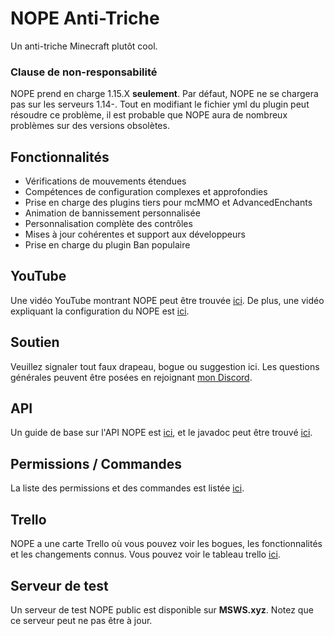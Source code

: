 # NOPE Anti-Triche

Un anti-triche Minecraft plutôt cool.

### Clause de non-responsabilité

NOPE prend en charge 1.15.X **seulement**. Par défaut, NOPE ne se chargera pas
sur les serveurs 1.14-. Tout en modifiant le fichier yml du plugin peut résoudre
ce problème, il est probable que NOPE aura de nombreux problèmes sur des
versions obsolètes.

## Fonctionnalités

- Vérifications de mouvements étendues
- Compétences de configuration complexes et approfondies
- Prise en charge des plugins tiers pour mcMMO et AdvancedEnchants
- Animation de bannissement personnalisée
- Personnalisation complète des contrôles
- Mises à jour cohérentes et support aux développeurs
- Prise en charge du plugin Ban populaire

## YouTube

Une vidéo YouTube montrant NOPE peut être trouvée
[ici](https://www.youtube.com/watch?v=QNumBz-Phwg). De plus, une vidéo
expliquant la configuration du NOPE est
[ici](https://www.youtube.com/watch?v=XVuXKsJEAkQ).

## Soutien

Veuillez signaler tout faux drapeau, bogue ou suggestion ici. Les questions
générales peuvent être posées en rejoignant
[mon Discord](https://nope.msws.xyz/discord).

## API

Un guide de base sur l'API NOPE est
[ici](https://github.com/MSWS/NOPE/wiki/API), et le javadoc peut être trouvé
[ici](http://docs.msws.xyz).

## Permissions / Commandes

La liste des permissions et des commandes est listée
[ici](https://github.com/MSWS/NOPE/wiki/Permissions).

## Trello

NOPE a une carte Trello où vous pouvez voir les bogues, les fonctionnalités et
les changements connus. Vous pouvez voir le tableau trello
[ici](https://nope.msws.xyz/trello).

## Serveur de test

Un serveur de test NOPE public est disponible sur **MSWS.xyz**. Notez que ce
serveur peut ne pas être à jour.
